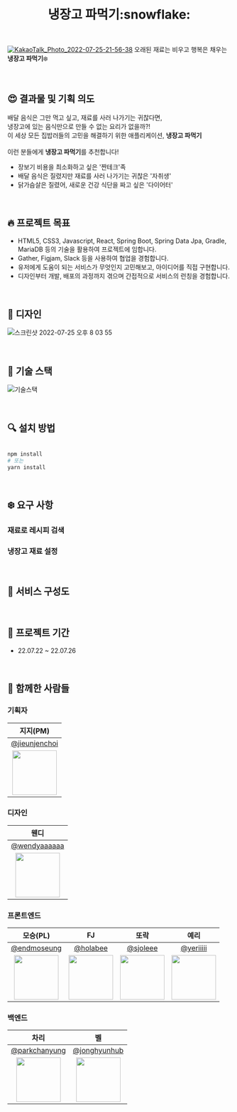 <div align="center"><h1> 냉장고 파먹기:snowflake: </div>
<br>

<a href="http://naengpa.netlify.app"> ![KakaoTalk_Photo_2022-07-25-21-56-38](https://user-images.githubusercontent.com/109858852/180783180-41ff451c-a898-4781-b9ec-a8631d397c8a.png)</a>
오래된 재료는 비우고 행복은 채우는 **냉장고 파먹기**:snowflake:


<br>

## :heart_eyes: 결과물 및 기획 의도
배달 음식은 그만 먹고 싶고, 재료를 사러 나가기는 귀찮다면,<br>
냉장고에 있는 음식만으로 만들 수 없는 요리가 없을까?!<br>
이 세상 모든 집밥러들의 고민을 해결하기 위한 애플리케이션, **냉장고 파먹기**<br><br>
이런 분들에게 **냉장고 파먹기**를 추천합니다!
- 장보기 비용을 최소화하고 싶은 '짠테크'족
- 배달 음식은 질렸지만 재료를 사러 나가기는 귀찮은 '자취생'
- 닭가슴살은 질렸어, 새로운 건강 식단을 짜고 싶은 '다이어터'

<br>

## :fire: 프로젝트 목표

- HTML5, CSS3, Javascript, React, Spring Boot, Spring Data Jpa, Gradle, MariaDB 등의 기술을 활용하여 프로젝트에 임합니다.
- Gather, Figjam, Slack 등을 사용하여 협업을 경험합니다.
- 유저에게 도움이 되는 서비스가 무엇인지 고민해보고, 아이디어를 직접 구현합니다.
- 디자인부터 개발, 배포의 과정까지 겪으며 간접적으로 서비스의 런칭을 경험합니다.

<br>

## :rainbow: 디자인

![스크린샷 2022-07-25 오후 8 03 55](https://user-images.githubusercontent.com/50781066/180764659-b5d83b62-3715-4b39-b4d1-0a2bec764b83.png)

<br>

## :rocket: 기술 스택
![기술스택](https://user-images.githubusercontent.com/109858852/180799855-1234293a-cba4-4d95-a662-a26740ef806e.png)


<br>

## :mag: 설치 방법

```bash

npm install
# 또는
yarn install

```

<br>

## :snowflake: 요구 사항

### 재료로 레시피 검색
### 냉장고 재료 설정


<br>

## :monocle_face: 서비스 구성도 



<br>

## :calendar: 프로젝트 기간

-   22.07.22 ~ 22.07.26

<br>

## :construction_worker: 함께한 사람들
### 기획자
|                             지지(PM)                                 | 
| :-------------------------------------------------------------------: | 
|                [@jieunjenchoi](https://github.com/jieunjenchoi)             | 
| <img src="https://avatars.githubusercontent.com/jieunjenchoi" width="100"> |


### 디자인
|                              웬디                                  | 
| :-------------------------------------------------------------------: | 
|                [@wendyaaaaaa](https://github.com/wendyaaaaaa)             | 
| <img src="https://avatars.githubusercontent.com/wendyaaaaaa" width="100"> |


### 프론트엔드

|                              모승(PL)                                  |                                  FJ                                      | 또락 | 예리 |
| :-------------------------------------------------------------------: | :----------------------------------------------------------------------: |:----------------------------------------------------------------------: | :----------------------------------------------------------------------: |
|                [@endmoseung](https://github.com/endmoseung)                 |              [@holabee](https://github.com/holabee)                |  [@sjoleee](https://github.com/sjoleee)    | [@yeriiiii](https://github.com/yeriiiii)
| <img src="https://avatars.githubusercontent.com/endmoseung" width="100"> | <img src="https://avatars.githubusercontent.com/holabee" width="100"> |<img src="https://avatars.githubusercontent.com/sjoleee" width="100"> |<img src="https://avatars.githubusercontent.com/yeriiiii" width="100"> |

### 백엔드

|                                차리                               |                              벨                           | 
| :-------------------------------------------------------------------: | :----------------------------------------------------------------------: |
|                [@parkchanyung](https://github.com/parkchanyung)                 |              [@jonghyunhub](https://github.com/jonghyunhub)                |
| <img src="https://avatars.githubusercontent.com/parkchanyung" width="100"> | <img src="https://avatars.githubusercontent.com/jonghyunhub" width="100"> |
